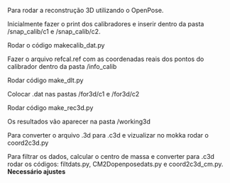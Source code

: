 Para rodar a reconstrução 3D utilizando o OpenPose. 

Inicialmente fazer o print dos calibradores e inserir dentro da pasta /snap_calib/c1 e /snap_calib/c2.

Rodar o código makecalib_dat.py

Fazer o arquivo refcal.ref com as coordenadas reais dos pontos do calibrador dentro da pasta /info_calib

Rodar código make_dlt.py

Colocar .dat nas pastas /for3d/c1 e /for3d/c2

Rodar código make_rec3d.py

Os resultados vão aparecer na pasta /working3d

Para converter o arquivo .3d para .c3d e vizualizar no mokka rodar o coord2c3d.py

Para filtrar os dados, calcular o centro de massa e converter para .c3d rodar os códigos: filtdats.py, CM2Dopenposedats.py e coord2c3d_cm.py. ****Necessário ajustes****
